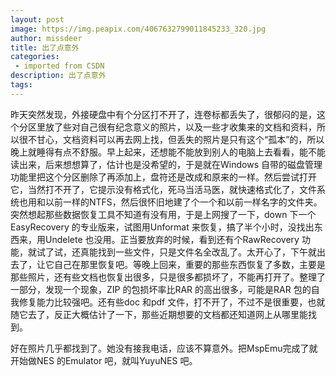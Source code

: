 ```yaml
---
layout: post
image: https://img.peapix.com/4067632799011845233_320.jpg
author: missdeer
title: 出了点意外
categories: 
 - imported from CSDN
description: 出了点意外
tags: 
---
```


昨天突然发现，外接硬盘中有个分区打不开了，连卷标都丢失了，很郁闷的是，这个分区里放了些对自己很有纪念意义的照片，以及一些才收集来的文档和资料，所以很不甘心，文档资料可以再去网上找，但丢失的照片是只有这个“孤本”的，所以晚上就睡得有点不舒服。早上起来，还想能不能放到别人的电脑上去看看，能不能读出来，后来想想算了，估计也是没希望的，于是就在Windows 自带的磁盘管理功能里把这个分区删除了再添加上，盘符还是改成和原来的一样。然后尝试打开它，当然打不开了，它提示没有格式化，死马当活马医，就快速格式化了，文件系统也用和以前一样的NTFS，然后很怀旧地建了个一个和以前一样名字的文件夹。突然想起那些数据恢复工具不知道有没有用，于是上网搜了一下，down 下一个EasyRecovery 的专业版来，试图用Unformat 来恢复，搞了半个小时，没找出东西来，用Undelete 也没用。正当要放弃的时候，看到还有个RawRecovery 功能，就试了试，还真能找到一些文件，只是文件名全改乱了。太开心了，下午就出去了，让它自己在那里恢复吧。等晚上回来，重要的那些东西恢复了多数，主要是那些照片，还有些文档也恢复出很多，只是很多都损坏了，不能再打开了。整理了一部分，发现一个现象，ZIP 的包损坏率比RAR 的高出很多，可能是RAR 包的自我修复能力比较强吧。还有些doc 和pdf 文件，打不开了，不过不是很重要，也就随它去了，反正大概估计了一下，那些近期想要的文档都还知道网上从哪里能找到。

好在照片几乎都找到了。她没有接我电话，应该不算意外。把MspEmu完成了就开始做NES 的Emulator 吧，就叫YuyuNES 吧。
